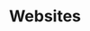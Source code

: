 ---
title: "Websites"
description: "Source code and repos for major website projects"
hidden: false
link: "https://copperdevs.com/websites/"
source: "https://github.com/copperdevswebsites"
category: Subsets
---